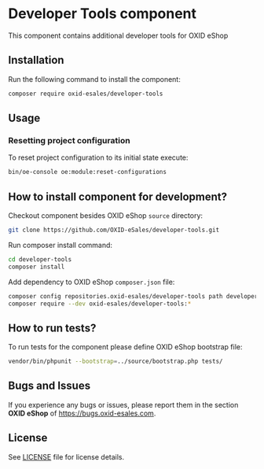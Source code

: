 # Developer Tools component
This component contains additional developer tools for OXID eShop

## Installation

Run the following command to install the component:

```bash
composer require oxid-esales/developer-tools
```

## Usage

### Resetting project configuration
To reset project configuration to its initial state execute:

```bash
bin/oe-console oe:module:reset-configurations 
```

## How to install component for development?

Checkout component besides OXID eShop `source` directory:

```bash
git clone https://github.com/OXID-eSales/developer-tools.git
```

Run composer install command:

```bash
cd developer-tools
composer install
```

Add dependency to OXID eShop `composer.json` file:

```bash
composer config repositories.oxid-esales/developer-tools path developer-tools
composer require --dev oxid-esales/developer-tools:*
```

## How to run tests?

To run tests for the component please define OXID eShop bootstrap file:

```bash
vendor/bin/phpunit --bootstrap=../source/bootstrap.php tests/
```

## Bugs and Issues

If you experience any bugs or issues, please report them in the section **OXID eShop** of https://bugs.oxid-esales.com.

## License

See [LICENSE](LICENSE) file for license details.

